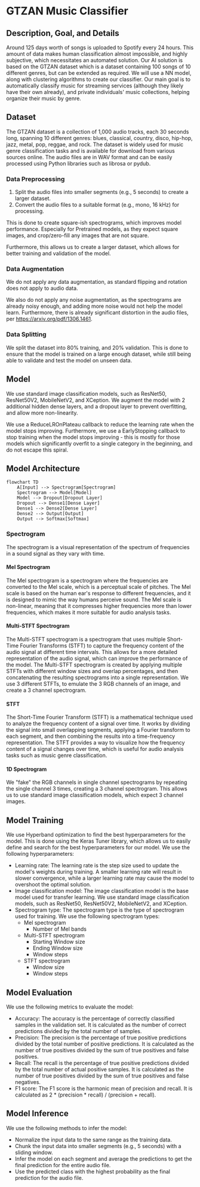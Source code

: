 # GTZAN Music Classifier
## Description, Goal, and Details

Around 125 days worth of songs is uploaded to Spotify every 24 hours. This amount of data makes human classification almost impossible, and highly subjective, which necessitates an automated solution. Our AI solution is based on the GTZAN dataset which is a dataset containing 100 songs of 10 different genres, but can be extended as required. We will use a NN model, along with clustering algorithms to create our classifier. Our main goal is to automatically classify music for streaming services (although they likely have their own already), and private individuals' music collections, helping organize their music by genre.

## Dataset

The GTZAN dataset is a collection of 1,000 audio tracks, each 30 seconds long, spanning 10 different genres: blues, classical, country, disco, hip-hop, jazz, metal, pop, reggae, and rock. The dataset is widely used for music genre classification tasks and is available for download from various sources online. The audio files are in WAV format and can be easily processed using Python libraries such as librosa or pydub.

### Data Preprocessing

1. Split the audio files into smaller segments (e.g., 5 seconds) to create a larger dataset.
2. Convert the audio files to a suitable format (e.g., mono, 16 kHz) for processing.

This is done to create square-ish spectrograms, which improves model performance.
Especially for Pretrained models, as they expect square images, and crop/zero-fill any images that are not square.

Furthermore, this allows us to create a larger dataset, which allows for better training and validation of the model.


### Data Augmentation
We do not apply any data augmentation, as standard flipping and rotation does not apply to audio data.

We also do not apply any noise augmentation, as the spectrograms are already noisy enough, and adding more noise would not help the model learn.
Furthermore, there is already significant distortion in the audio files, per https://arxiv.org/pdf/1306.1461.

### Data Splitting
We split the dataset into 80% training, and 20% validation. This is done to ensure that the model is trained on a large enough dataset, while still being able to validate and test the model on unseen data.


## Model

We use standard image classification models, such as ResNet50, ResNet50V2, MobileNetV2, and XCeption.
We augment the model with 2 additional hidden dense layers, and a dropout layer to prevent overfitting, and allow more non-linearity.

We use a ReduceLROnPlateau callback to reduce the learning rate when the model stops improving.
Furthermore, we use a EarlyStopping callback to stop training when the model stops improving - this is mostly for those models which significantly overfit to a single category in the beginning, and do not escape this spiral.

## Model Architecture
```mermaid
flowchart TD
    A[Input] --> Spectrogram[Spectrogram]
    Spectrogram --> Model[Model]
    Model --> Dropout[Dropout Layer]
    Dropout --> Dense1[Dense Layer]
    Dense1 --> Dense2[Dense Layer]
    Dense2 --> Output[Output]
    Output --> Softmax[Softmax]
```

### Spectrogram
The spectrogram is a visual representation of the spectrum of frequencies in a sound signal as they vary with time.

#### Mel Spectrogram
The Mel spectrogram is a spectrogram where the frequencies are converted to the Mel scale, which is a perceptual scale of pitches. The Mel scale is based on the human ear's response to different frequencies, and it is designed to mimic the way humans perceive sound. The Mel scale is non-linear, meaning that it compresses higher frequencies more than lower frequencies, which makes it more suitable for audio analysis tasks.

#### Multi-STFT Spectrogram
The Multi-STFT spectrogram is a spectrogram that uses multiple Short-Time Fourier Transforms (STFT) to capture the frequency content of the audio signal at different time intervals. This allows for a more detailed representation of the audio signal, which can improve the performance of the model. The Multi-STFT spectrogram is created by applying multiple STFTs with different window sizes and overlap percentages, and then concatenating the resulting spectrograms into a single representation.
We use 3 different STFTs, to emulate the 3 RGB channels of an image, and create a 3 channel spectrogram.

#### STFT
The Short-Time Fourier Transform (STFT) is a mathematical technique used to analyze the frequency content of a signal over time. It works by dividing the signal into small overlapping segments, applying a Fourier transform to each segment, and then combining the results into a time-frequency representation. The STFT provides a way to visualize how the frequency content of a signal changes over time, which is useful for audio analysis tasks such as music genre classification.

#### 1D Spectrogram
We "fake" the RGB channels in single channel spectrograms by repeating the single channel 3 times, creating a 3 channel spectrogram. This allows us to use standard image classification models, which expect 3 channel images.


## Model Training
We use Hyperband optimization to find the best hyperparameters for the model. This is done using the Keras Tuner library, which allows us to easily define and search for the best hyperparameters for our model.
We use the following hyperparameters:
- Learning rate: The learning rate is the step size used to update the model's weights during training. A smaller learning rate will result in slower convergence, while a larger learning rate may cause the model to overshoot the optimal solution.
- Image classification model: The image classification model is the base model used for transfer learning. We use standard image classification models, such as ResNet50, ResNet50V2, MobileNetV2, and XCeption.
- Spectrogram type: The spectrogram type is the type of spectrogram used for training. We use the following spectrogram types:
  - Mel spectrogram
    - Number of Mel bands
  - Multi-STFT spectrogram
    - Starting Window size
    - Ending Window size
    - Window steps
  - STFT spectrogram
    - Window size
    - Window steps

## Model Evaluation
We use the following metrics to evaluate the model:
- Accuracy: The accuracy is the percentage of correctly classified samples in the validation set. It is calculated as the number of correct predictions divided by the total number of samples.
- Precision: The precision is the percentage of true positive predictions divided by the total number of positive predictions. It is calculated as the number of true positives divided by the sum of true positives and false positives.
- Recall: The recall is the percentage of true positive predictions divided by the total number of actual positive samples. It is calculated as the number of true positives divided by the sum of true positives and false negatives.
- F1 score: The F1 score is the harmonic mean of precision and recall. It is calculated as 2 * (precision * recall) / (precision + recall).

## Model Inference
We use the following methods to infer the model:
- Normalize the input data to the same range as the training data.
- Chunk the input data into smaller segments (e.g., 5 seconds) with a sliding window.
- Infer the model on each segment and average the predictions to get the final prediction for the entire audio file.
- Use the predicted class with the highest probability as the final prediction for the audio file.
